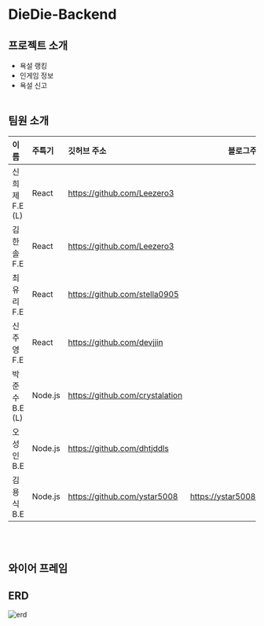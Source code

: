 # DieDie-Backend

## 프로젝트 소개

- 욕설 랭킹
- 인게임 정보
- 욕설 신고
  </br>
  </br>

## 팀원 소개

| 이름           | 주특기  | 깃허브 주소                     | 블로그주소                     |
| :------------- | :------ | :------------------------------ | ------------------------------ |
| 신희제 F.E (L) | React   | https://github.com/Leezero3     |
| 김한솔 F.E     | React   | https://github.com/Leezero3     |
| 최유리 F.E     | React   | https://github.com/stella0905   |
| 신주영 F.E     | React   | https://github.com/devjjin      |
| 박준수 B.E (L) | Node.js | https://github.com/crystalation |
| 오성인 B.E     | Node.js | https://github.com/dhtjddls     |
| 김용식 B.E     | Node.js | https://github.com/ystar5008    | https://ystar5008.tistory.com/ |

</br>
</br>

## 와이어 프레임

## ERD
![erd](https://github.com/diedielolorg/diediebackend/assets/96641210/c2514346-3475-44d0-9d16-619abec6daad)

